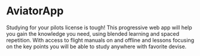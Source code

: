 # AviatorApp
Studying for your pilots license is tough! This progressive web app will help you gain the knowledge you need, using blended learning and spaced repetition. With access to flight manuals on and offline and lessons focusing on the key points you will be able to study anywhere with favorite devise.
